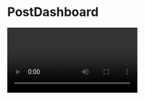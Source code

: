 # PostDashboard

<video src="AppVideo.webm" alt="AppVideo" width="300" controls loop />

A simple project used to illustrate clean architecture and testing in Android with Kotlin.

The app shows a list of posts from [JsonPlaceholder](http://jsonplaceholder.typicode.com). Upon tapping on one of the posts, a detail view is shown with further details on the tapped post.

## Architecture

<div style="text-align:center">
<img src="Architecture.png" alt="Architecture Diagram" width="400" />
</div>

The hastily drawn diagram above illustrates how the Architecture for the App works. Essentially this is a slimmed down version of [MVI](https://www.youtube.com/watch?v=64rQ9GKphTg).

There are three layers to the app, namely the UI, View Model, and Repository layers. Users send an `Intent` through the View Model layer which are later emitted by a `State`. The `State` is emitted via a `LiveData`, and is all the UI layer needs to do is observe it in order to figure out what to display.

The View Model layer is (importantly) unidirectional, and takes intents, maps them to actions, performs the actions, and returns results. Those results are finally mapped to the `State`.

These mappings occur in an `Interpreter` which exists in each step along the way. For example, the `ActionInterpreter` which takes an `Action` and produces a `Result`. Below is a method in the `ViewModel` which exemplifies this process:

```kotlin
fun sendIntent(intent: Intent) {
    launch(contextPool.IO) {
        intentInterpreter.interpret(intent) { action ->
            actionInterpreter.interpret(action) { result ->
                resultInterpreter.interpret(result, ::changeState)
            }
        }
    }
}
```

The Repository layer contains a `Repository` which is the logic of how the app gets data. Data is initially loaded from the network, but subsequently saved to a Database until that data is no longer viable. At the present there is no invalidation logic.

The UI layer is an Activity with multiple fragments - but in this app it is pretty bare bones. I decided to concentrate heavily on the Architecture as I was left pretty inspired by Droidcon London 2018 - where many of the talks involved Architecture and structuring the app in a clean way. I figured this would be a good way to put theory into practice.

## Installing and Testing

The app can be run and installed easily from Android Studio. The instructions below are for running it via the command line.

### Running the app via the command line

Run the following command in the repository's directory:

    ./gradlew installDebug

If a device is connected, the app should run without a problem.

### Running the Espresso tests via the command line

Similarly, run the following command:

    ./gradlew connectedAndroidTest

### Running the unit tests via the command line

Unit tests work the same way:

    ./gradlew test

## Built With

* [Kotlin](https://kotlinlang.org/)
* [Lifecycle](https://developer.android.com/topic/libraries/architecture/lifecycle)
* [LiveData](https://developer.android.com/topic/libraries/architecture/livedata)
* [ViewModel](https://developer.android.com/topic/libraries/architecture/viewmodel)
* [Mockito](https://site.mockito.org/)
* [RecyclerView](https://developer.android.com/reference/android/support/v7/widget/RecyclerView)
* [Retrofit](https://square.github.io/retrofit/)
* [Room](https://developer.android.com/topic/libraries/architecture/room)
* [ConstraintLayout](https://developer.android.com/reference/android/support/constraint/ConstraintLayout)
* [Koin](https://github.com/InsertKoinIO/koin)
* [Mockito-Kotlin](https://github.com/nhaarman/mockito-kotlin/wiki)
* [Espresso](https://developer.android.com/training/testing/espresso/)
* [Navigation Architecture Component](https://developer.android.com/topic/libraries/architecture/navigation/)
* [Coroutines](https://kotlinlang.org/docs/reference/coroutines-overview.html)
* [Picasso](https://square.github.io/picasso/)

## License

 ![](app/src/main/res/mipmap-xxxhdpi/ic_launcher_round.png)

Copyright (C) 2018 Boris Kachscovsky

This program is free software: you can redistribute it and/or modify it under the terms of the GNU General Public License as published by the Free Software Foundation, either version 3 of the License, or (at your option) any later version.

This program is distributed in the hope that it will be useful, but WITHOUT ANY WARRANTY; without even the implied warranty of MERCHANTABILITY or FITNESS FOR A PARTICULAR PURPOSE. See the GNU General Public License for more details. You should have received a copy of the GNU General Public License along with this program. If not, see http://www.gnu.org/licenses/.